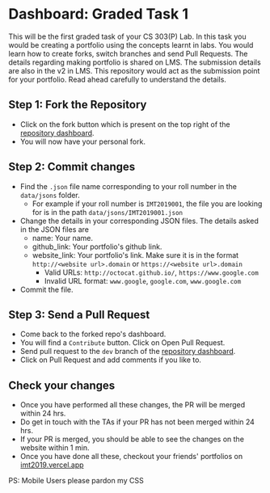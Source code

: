 # Dashboard: Graded Task 1

This will be the first graded task of your CS 303(P) Lab. In this task you would be creating a portfolio using the concepts learnt in labs. You would learn how to create forks, switch branches and send Pull Requests. The details regarding making portfolio is shared on LMS. The submission details are also in the v2 in LMS. This repository would act as the submission point for your portfolio. Read ahead carefully to understand the details.

## Step 1: Fork the Repository

- Click on the fork button which is present on the top right of the [repository dashboard](https://github.com/CS-303-P-Software-Engineering-Lab/dashboard).
- You will now have your personal fork.

## Step 2: Commit changes
- Find the `.json` file name corresponding to your roll number in the `data/jsons` folder.
    - For example if your roll number is `IMT2019001`, the file you are looking for is in the path `data/jsons/IMT2019001.json`
- Change the details in your corresponding JSON files. The details asked in the JSON files are
    - name: Your name.
    - github_link: Your portfolio's github link.
    - website_link: Your portfolio's link. Make sure it is in the format `http://<website url>.domain` or `https://<website url>.domain`
        - Valid URLs: `http://octocat.github.io/`, `https://www.google.com`
        - Invalid URL format: `www.google`, `google.com`, `www.google.com`
- Commit the file.

## Step 3: Send a Pull Request
- Come back to the forked repo's dashboard.
- You will find a `Contribute` button. Click on Open Pull Request.
- Send pull request to the `dev` branch of the [repository dashboard](https://github.com/CS-303-P-Software-Engineering-Lab/dashboard).
- Click on Pull Request and add comments if you like to.

## Check your changes
- Once you have performed all these changes, the PR will be merged within 24 hrs.
- Do get in touch with the TAs if your PR has not been merged within 24 hrs.
- If your PR is merged, you should be able to see the changes on the website within 1 min.
- Once you have done all these, checkout your friends' portfolios on [imt2019.vercel.app](https://imt2019.vercel.app)

PS: Mobile Users please pardon my CSS
